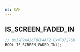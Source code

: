 ```yaml
---
ns: CAM
---
```

## IS_SCREEN_FADED_IN

```c
// 0x37F9A426FBCF4AF2 0x4F37276D
BOOL IS_SCREEN_FADED_IN();
```

